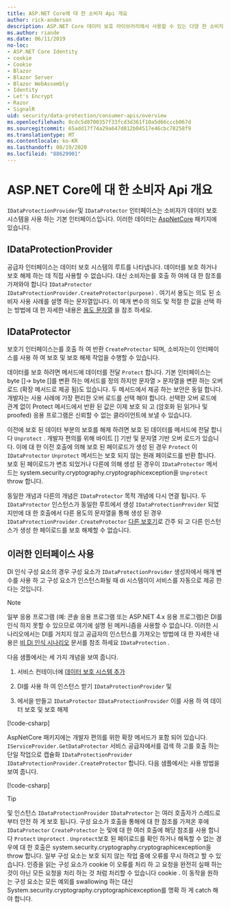 ```yaml
---
title: ASP.NET Core에 대 한 소비자 Api 개요
author: rick-anderson
description: ASP.NET Core 데이터 보호 라이브러리에서 사용할 수 있는 다양 한 소비자 Api에 대 한 간략 한 개요를 수신 합니다.
ms.author: riande
ms.date: 06/11/2019
no-loc:
- ASP.NET Core Identity
- cookie
- Cookie
- Blazor
- Blazor Server
- Blazor WebAssembly
- Identity
- Let's Encrypt
- Razor
- SignalR
uid: security/data-protection/consumer-apis/overview
ms.openlocfilehash: 0cdc5d8700357f33fcd3d361f10a5d66cccb067d
ms.sourcegitcommit: 65add17f74a29a647d812b04517e46cbc78258f9
ms.translationtype: MT
ms.contentlocale: ko-KR
ms.lasthandoff: 08/19/2020
ms.locfileid: "88629901"
---
```

# <a name="consumer-apis-overview-for-aspnet-core"></a>ASP.NET Core에 대 한 소비자 Api 개요

`IDataProtectionProvider`및 `IDataProtector` 인터페이스는 소비자가 데이터 보호 시스템을 사용 하는 기본 인터페이스입니다. 이러한 데이터는 [AspNetCore](https://www.nuget.org/packages/Microsoft.AspNetCore.DataProtection.Abstractions/) 패키지에 있습니다.

## <a name="idataprotectionprovider"></a>IDataProtectionProvider

공급자 인터페이스는 데이터 보호 시스템의 루트를 나타냅니다. 데이터를 보호 하거나 보호 해제 하는 데 직접 사용할 수 없습니다. 대신 소비자는를 호출 하 여에 대 한 참조를 가져와야 합니다 `IDataProtector` `IDataProtectionProvider.CreateProtector(purpose)` . 여기서 용도는 의도 된 소비자 사용 사례를 설명 하는 문자열입니다. 이 매개 변수의 의도 및 적절 한 값을 선택 하는 방법에 대 한 자세한 내용은 [용도 문자열](xref:security/data-protection/consumer-apis/purpose-strings) 을 참조 하세요.

## <a name="idataprotector"></a>IDataProtector

보호기 인터페이스는를 호출 하 여 반환 `CreateProtector` 되며, 소비자는이 인터페이스를 사용 하 여 보호 및 보호 해제 작업을 수행할 수 있습니다.

데이터를 보호 하려면 메서드에 데이터를 전달 `Protect` 합니다. 기본 인터페이스는 byte []-> byte []를 변환 하는 메서드를 정의 하지만 문자열 > 문자열을 변환 하는 오버 로드 (확장 메서드로 제공 됨)도 있습니다. 두 메서드에서 제공 하는 보안은 동일 합니다. 개발자는 사용 사례에 가장 편리한 오버 로드를 선택 해야 합니다. 선택한 오버 로드에 관계 없이 Protect 메서드에서 반환 된 값은 이제 보호 되 고 (암호화 된 읽거나 및 proofed) 응용 프로그램은 신뢰할 수 없는 클라이언트에 보낼 수 있습니다.

이전에 보호 된 데이터 부분의 보호를 해제 하려면 보호 된 데이터를 메서드에 전달 합니다 `Unprotect` . 개발자 편의를 위해 바이트 [] 기반 및 문자열 기반 오버 로드가 있습니다. 이에 대 한 이전 호출에 의해 보호 된 페이로드가 생성 된 경우 `Protect` 이 `IDataProtector` `Unprotect` 메서드는 보호 되지 않는 원래 페이로드를 반환 합니다. 보호 된 페이로드가 변조 되었거나 다른에 의해 생성 된 경우이 `IDataProtector` 메서드는 system.security.cryptography.cryptographicexception을 `Unprotect` throw 합니다.

동일한 개념과 다른의 개념은 `IDataProtector` 목적 개념에 다시 연결 됩니다. 두 `IDataProtector` 인스턴스가 동일한 루트에서 생성 `IDataProtectionProvider` 되었지만에 대 한 호출에서 다른 용도의 문자열을 통해 생성 된 경우 `IDataProtectionProvider.CreateProtector` [다른 보호기](xref:security/data-protection/consumer-apis/purpose-strings)로 간주 되 고 다른 인스턴스가 생성 한 페이로드를 보호 해제할 수 없습니다.

## <a name="consuming-these-interfaces"></a>이러한 인터페이스 사용

DI 인식 구성 요소의 경우 구성 요소가 `IDataProtectionProvider` 생성자에서 매개 변수를 사용 하 고 구성 요소가 인스턴스화될 때 di 시스템이이 서비스를 자동으로 제공 한다는 것입니다.

> [!NOTE]
> 일부 응용 프로그램 (예: 콘솔 응용 프로그램 또는 ASP.NET 4.x 응용 프로그램)은 DI를 인식 하지 못할 수 있으므로 여기에 설명 된 메커니즘을 사용할 수 없습니다. 이러한 시나리오에서는 DI를 거치지 않고 공급자의 인스턴스를 가져오는 방법에 대 한 자세한 내용은 [비 Di 인식 시나리오](xref:security/data-protection/configuration/non-di-scenarios) 문서를 참조 하세요 `IDataProtection` .

다음 샘플에서는 세 가지 개념을 보여 줍니다.

1. 서비스 컨테이너에 [데이터 보호 시스템 추가](xref:security/data-protection/configuration/overview)

2. DI를 사용 하 여 인스턴스 받기 `IDataProtectionProvider` 및

3. 에서을 만들고 `IDataProtector` `IDataProtectionProvider` 이를 사용 하 여 데이터 보호 및 보호 해제

[!code-csharp[](../using-data-protection/samples/protectunprotect.cs?highlight=26,34,35,36,37,38,39,40)]

AspNetCore 패키지에는 개발자 편의를 위한 확장 메서드가 포함 되어 있습니다. `IServiceProvider.GetDataProtector` 서비스 공급자에서를 검색 하 고를 호출 하는 단일 작업으로 캡슐화 `IDataProtectionProvider` `IDataProtectionProvider.CreateProtector` 합니다. 다음 샘플에서는 사용 방법을 보여 줍니다.

[!code-csharp[](./overview/samples/getdataprotector.cs?highlight=15)]

>[!TIP]
> 및 인스턴스 `IDataProtectionProvider` `IDataProtector` 는 여러 호출자가 스레드로부터 안전 하 게 보호 됩니다. 구성 요소가 호출을 통해에 대 한 참조를 가져온 후에 `IDataProtector` `CreateProtector` 는 및에 대 한 여러 호출에 해당 참조를 사용 합니다 `Protect` `Unprotect` . `Unprotect`보호 된 페이로드를 확인 하거나 해독할 수 없는 경우에 대 한 호출은 system.security.cryptography.cryptographicexception을 throw 합니다. 일부 구성 요소는 보호 되지 않는 작업 중에 오류를 무시 하려고 할 수 있습니다. 인증을 읽는 구성 요소가 cookie 이 오류를 처리 하 고 요청을 완전히 실패 하는 것이 아닌 모든 요청을 처리 하는 것 처럼 처리할 수 있습니다 cookie . 이 동작을 원하는 구성 요소는 모든 예외를 swallowing 하는 대신 System.security.cryptography.cryptographicexception를 명확 하 게 catch 해야 합니다.
